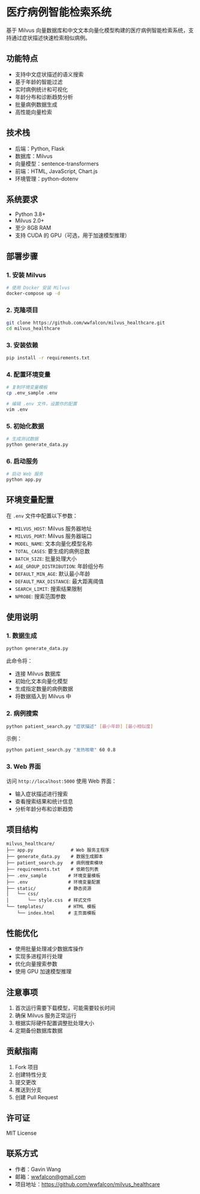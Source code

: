 # 医疗病例智能检索系统

基于 Milvus 向量数据库和中文文本向量化模型构建的医疗病例智能检索系统，支持通过症状描述快速检索相似病例。

## 功能特点

- 支持中文症状描述的语义搜索
- 基于年龄的智能过滤
- 实时病例统计和可视化
- 年龄分布和诊断趋势分析
- 批量病例数据生成
- 高性能向量检索

## 技术栈

- 后端：Python, Flask
- 数据库：Milvus
- 向量模型：sentence-transformers
- 前端：HTML, JavaScript, Chart.js
- 环境管理：python-dotenv

## 系统要求

- Python 3.8+
- Milvus 2.0+
- 至少 8GB RAM
- 支持 CUDA 的 GPU（可选，用于加速模型推理）

## 部署步骤

### 1. 安装 Milvus

```bash
# 使用 Docker 安装 Milvus
docker-compose up -d
```

### 2. 克隆项目

```bash
git clone https://github.com/wwfalcon/milvus_healthcare.git
cd milvus_healthcare
```

### 3. 安装依赖

```bash
pip install -r requirements.txt
```

### 4. 配置环境变量

```bash
# 复制环境变量模板
cp .env_sample .env

# 编辑 .env 文件，设置你的配置
vim .env
```

### 5. 初始化数据

```bash
# 生成测试数据
python generate_data.py
```

### 6. 启动服务

```bash
# 启动 Web 服务
python app.py
```

## 环境变量配置

在 `.env` 文件中配置以下参数：

- `MILVUS_HOST`: Milvus 服务器地址
- `MILVUS_PORT`: Milvus 服务器端口
- `MODEL_NAME`: 文本向量化模型名称
- `TOTAL_CASES`: 要生成的病例总数
- `BATCH_SIZE`: 批量处理大小
- `AGE_GROUP_DISTRIBUTION`: 年龄组分布
- `DEFAULT_MIN_AGE`: 默认最小年龄
- `DEFAULT_MAX_DISTANCE`: 最大距离阈值
- `SEARCH_LIMIT`: 搜索结果限制
- `NPROBE`: 搜索范围参数

## 使用说明

### 1. 数据生成

```bash
python generate_data.py
```

此命令将：
- 连接 Milvus 数据库
- 初始化文本向量化模型
- 生成指定数量的病例数据
- 将数据插入到 Milvus 中

### 2. 病例搜索

```bash
python patient_search.py "症状描述" [最小年龄] [最小相似度]
```

示例：
```bash
python patient_search.py "发热咳嗽" 60 0.8
```

### 3. Web 界面

访问 `http://localhost:5000` 使用 Web 界面：
- 输入症状描述进行搜索
- 查看搜索结果和统计信息
- 分析年龄分布和诊断趋势

## 项目结构

```
milvus_healthcare/
├── app.py              # Web 服务主程序
├── generate_data.py    # 数据生成脚本
├── patient_search.py   # 病例搜索模块
├── requirements.txt    # 依赖包列表
├── .env_sample        # 环境变量模板
├── .env               # 环境变量配置
├── static/            # 静态资源
│   └── css/
│       └── style.css  # 样式文件
└── templates/         # HTML 模板
    └── index.html     # 主页面模板
```

## 性能优化

- 使用批量处理减少数据库操作
- 实现多进程并行处理
- 优化向量搜索参数
- 使用 GPU 加速模型推理

## 注意事项

1. 首次运行需要下载模型，可能需要较长时间
2. 确保 Milvus 服务正常运行
3. 根据实际硬件配置调整批处理大小
4. 定期备份数据库数据

## 贡献指南

1. Fork 项目
2. 创建特性分支
3. 提交更改
4. 推送到分支
5. 创建 Pull Request

## 许可证

MIT License

## 联系方式

- 作者：Gavin Wang
- 邮箱：wwfalcon@gmail.com
- 项目地址：https://github.com/wwfalcon/milvus_healthcare 